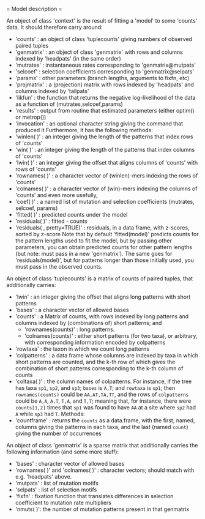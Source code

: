 = Model description =

An object of class 'context' is the result of fitting a 'model' to some 'counts' data.
It should therefore carry around:
- 'counts' : an object of class 'tuplecounts' giving numbers of observed paired tuples
- 'genmatrix' : an object of class 'genmatrix' with rows and columns indexed by 'headpats' (in the same order)
- 'mutrates' : instantaneous rates corresponding to 'genmatrix@mutpats'
- 'selcoef' : selection coefficients corresponding to 'genmatrix@selpats'
- 'params' : other parameters (branch lengths, arguments to fixfn, etc)
- 'projmatrix' : a (projection) matrix with rows indexed by 'headpats' and columns indexed by 'tailpats'
- 'likfun' : the function that returns the negative log-likelihood of the data as a function of (mutrates,selcoef,params)
- 'results' : output from routine that estimated parameters (either optim() or metrop())
- 'invocation' : an optional character string giving the command that produced it
Furthermore, it has the following methods:
- 'winlen( )' : an integer giving the length of the patterns that index rows of 'counts'
- 'win( )' : an integer giving the length of the patterns that index columns of 'counts'
- 'lwin( )' : an integer giving the offset that aligns columns of 'counts' with rows of 'counts'
- 'rownames( )' : a character vector of (winlen)-mers indexing the rows of 'counts'
- 'colnames( )' : a character vector of (win)-mers indexing the columns of 'counts'
and even more usefully,
- 'coef( )' : a named list of mutation and selection coefficients (mutrates, selcoef, params)
- 'fitted( )' : predicted counts under the model
- 'residuals( )' : fitted - counts
- 'residuals( , pretty=TRUE)' : residuals, in a data frame, with z-scores, sorted by z-score
Note that by default 'fitted(model)' predicts counts for the pattern lengths used to fit the model, but by passing other parameters, you can obtain predicted counts for other pattern lengths (but note: must pass in a new 'genmatrix').  The same goes for 'residuals(model)', but for patterns longer than those initially used, you must pass in the observed counts.

An object of class 'tuplecounts' is a matrix of counts of paired tuples, that additionally carries:
- 'lwin' : an integer giving the offset that aligns long patterns with short patterns
- 'bases' : a character vector of allowed bases
- 'counts' : a Matrix of counts, with rows indexed by long patterns and columns indexed by (combinations of) short patterns; and
  - 'rownames(counts)' : long patterns.
  - 'colnames(counts)' : either short patterns (for two taxa), or arbitrary, with corresponding information encoded by colpatterns
- 'rowtaxa' : the taxon in which we count long patterns
- 'colpatterns' : a data frame whose columns are indexed by taxa in which short patterns are counted, and the k-th row of which gives the combination of short patterns corresponding to the k-th column of counts
- 'coltaxa( )' : the column names of colpatterns.
For instance, if the tree has taxa `sp1`, `sp2`, and `sp3`; `bases` is `A,T`; and `rowtaxa` is `sp1`; then `rownames(counts)` could be `AA,AT,TA,TT`, and the rows of `colpatterns` could be `A,A`, `A,T`, `T,A`, and `T,T`; meaning that, for instance, there were `counts[1,2]` times that `sp1` was found to have `AA` at a site where `sp2` had `A` while `sp3` had `T`.
Methods:
- 'countframe' : returns the `counts` as a data.frame, with the first, named, columns giving the patterns in each taxa, and the last (named `count`) giving the number of occurrences


An object of class 'genmatrix' is a sparse matrix that additionally carries the following information (and some more stuff):
- 'bases' : character vector of allowed bases
- 'rownames( )' and 'colnames( )' : character vectors; should match with e.g. 'headpats' above.
- 'mutpats' : list of mutation motifs
- 'selpats' : list of selection motifs
- 'fixfn' : fixation function that translates differences in selection coefficient to mutation rate multipliers
- 'nmuts( )': the number of mutation patterns present in that genmatrix

